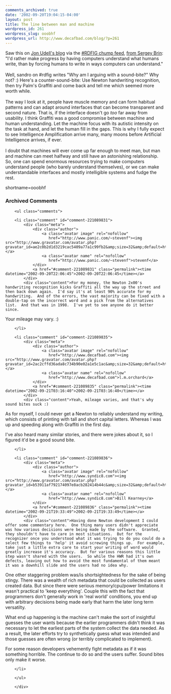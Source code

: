 ```yaml
---
comments_archived: true
date: '2002-09-20T19:04:15-04:00'
layout: post
title: The line between man and machine
wordpress_id: 261
wordpress_slug: ooobhf
wordpress_url: http://www.decafbad.com/blog/?p=261
---
```

Saw this on <a href="http://weblog.infoworld.com/udell/2002/09/19.html#a415">Jon Udell's blog</a> via the <a href="http://rdfig.xmlhack.com/2002/09/20/2002-09-20.html#1032491227.386827">#RDFIG chump feed</a>, <a href="http://weblog.infoworld.com/udell/2002/09/19.html#a415">from Sergey Brin</a>: "I'd rather make progress by having computers understand what humans write, than by forcing humans to write in ways computers can understand."
<br /><br />
Well, sandro on #rdfig writes "Why am I arguing with a sound-bite?"  Why not? :)  Here's a counter-sound-bite:  Use Newton handwriting recognition, then try Palm's Graffiti and come back and tell me which seemed more worth while.
<br /><br />
The way I look at it, people have muscle memory and can form habitual patterns  and can adapt around interfaces that can become transparent and second nature.  That is, if the interface doesn't go <em>too</em> far away from usability.  I think Graffiti was a good compromise between machine and human understanding.  Let the machine focus with its autistic intensity on the task at hand, and let the human fill in the gaps.  This is why I fully expect to see Intelligence Amplification arrive many, many moons before Artificial Intelligence arrives, if ever.
<br /><br />
I doubt that machines will ever come up far enough to meet man, but man and machine can meet halfway and still have an astonishing relationship.  So, one can spend enormous resources trying to make computers understand people (who barely understand themselves), or we can make understandable interfaces and mostly intelligible systems and fudge the rest.
<!--more-->
shortname=ooobhf

<div id="comments" class="comments archived-comments">
            <h3>Archived Comments</h3>
            
        <ul class="comments">
            
        <li class="comment" id="comment-221089831">
            <div class="meta">
                <div class="author">
                    <a class="avatar image" rel="nofollow" 
                       href="http://www.panic.com/~stevenf"><img src="http://www.gravatar.com/avatar.php?gravatar_id=ae2c0b2d1d3219cac5409a77a1c99fb2&amp;size=32&amp;default=http://mediacdn.disqus.com/1320279820/images/noavatar32.png"/></a>
                    <a class="avatar name" rel="nofollow" 
                       href="http://www.panic.com/~stevenf">stevenf</a>
                </div>
                <a href="#comment-221089831" class="permalink"><time datetime="2002-09-20T22:06:45">2002-09-20T22:06:45</time></a>
            </div>
            <div class="content">For my money, the Newton 2x00's handwriting recognition kicks Graffiti all the way up the street and then back down again.  I'd say it's at least 90% accurate for my handwriting.  And of the errors, the vast majority can be fixed with a double-tap on the incorrect word and a pick from the alternatives list.  And that was in 1998.  I've yet to see anyone do it better since.

Your mileage may vary.  :)</div>
            
        </li>
    
        <li class="comment" id="comment-221089835">
            <div class="meta">
                <div class="author">
                    <a class="avatar image" rel="nofollow" 
                       href="http://www.decafbad.com"><img src="http://www.gravatar.com/avatar.php?gravatar_id=2ac2cffd36ada8c734b90e02a1e5c1ac&amp;size=32&amp;default=http://mediacdn.disqus.com/1320279820/images/noavatar32.png"/></a>
                    <a class="avatar name" rel="nofollow" 
                       href="http://www.decafbad.com">l.m.orchard</a>
                </div>
                <a href="#comment-221089835" class="permalink"><time datetime="2002-09-21T03:16:40">2002-09-21T03:16:40</time></a>
            </div>
            <div class="content">Yeah, mileage varies, and that's why sound bites suck :)

As for myself, I could never get a Newton to reliably understand my writing, which consists of printing with tall and short capital letters.  Whereas I was up and speeding along with Graffiti in the first day.

I've also heard many similar stories, and there were jokes about it, so I figured it'd be a good sound bite.</div>
            
        </li>
    
        <li class="comment" id="comment-221089836">
            <div class="meta">
                <div class="author">
                    <a class="avatar image" rel="nofollow" 
                       href="http://www.syndic8.com"><img src="http://www.gravatar.com/avatar.php?gravatar_id=b53911af792174097e8acb282414b44c&amp;size=32&amp;default=http://mediacdn.disqus.com/1320279820/images/noavatar32.png"/></a>
                    <a class="avatar name" rel="nofollow" 
                       href="http://www.syndic8.com">Bill Kearney</a>
                </div>
                <a href="#comment-221089836" class="permalink"><time datetime="2002-09-21T19:33:49">2002-09-21T19:33:49</time></a>
            </div>
            <div class="content">Having done Newton development I could offer some commentary here.  One thing many users didn't appreciate was how various decisions were being made by the software.  Granted, they shouldn't have to care in most situations.  But for the recognizer once you understood what it was trying to do you could do a select few things to 'help' it avoid screwing things up.  For example, take just a little extra care to start your writing of word would greatly increase it's accuracy.  But for various reasons this little step wasn't shared with the users.  So while the HWR had it's own defects, leaving out how to avoid the most fundamental of them meant it was a downhill slide and the users had no idea why.

One other staggering problem was/is shortsightedness for the sake of being stingy.  There was a wealth of rich metadata that could be collected as users created data.  But since there were serious memory/cpu/power limitations it wasn't practical to 'keep everything'.  Couple this with the fact that programmers don't generally work in 'real world' conditions, you end up with arbitrary decisions being made early that harm the later long term versatilty.

What end up happening is the machine can't make the sort of insightful guesses the user wants because the earlier programmers didn't think it was necessary to let the earliest parts of the system collect the data needed.  As a result, the later efforts try to synthetically guess what was intended and those guesses are often wrong (or terribly complicated to implement).  

For some reason developers vehemently fight metadata as if it was something horrible.  The continue to do so and the users suffer.  Sound bites only make it worse.</div>
            
        </li>
    
        </ul>
    
        </div>
    